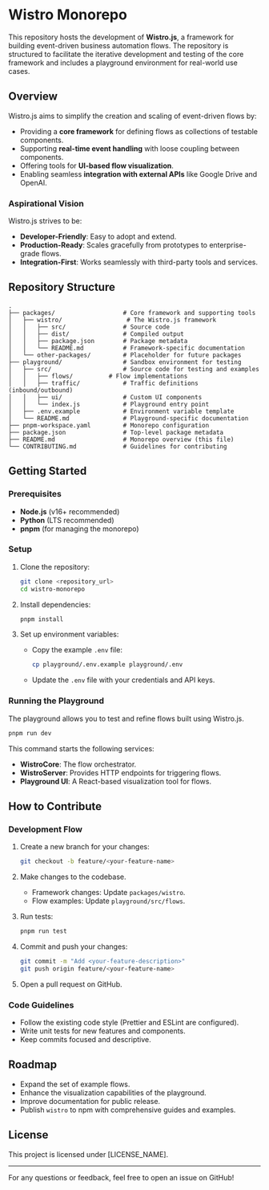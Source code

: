 # Wistro Monorepo

This repository hosts the development of **Wistro.js**, a framework for building event-driven business automation flows. The repository is structured to facilitate the iterative development and testing of the core framework and includes a playground environment for real-world use cases.

## Overview

Wistro.js aims to simplify the creation and scaling of event-driven flows by:

- Providing a **core framework** for defining flows as collections of testable components.
- Supporting **real-time event handling** with loose coupling between components.
- Offering tools for **UI-based flow visualization**.
- Enabling seamless **integration with external APIs** like Google Drive and OpenAI.

### Aspirational Vision

Wistro.js strives to be:

- **Developer-Friendly**: Easy to adopt and extend.
- **Production-Ready**: Scales gracefully from prototypes to enterprise-grade flows.
- **Integration-First**: Works seamlessly with third-party tools and services.

## Repository Structure

```
.
├── packages/                   # Core framework and supporting tools
│   ├── wistro/                  # The Wistro.js framework
│   │   ├── src/                # Source code
│   │   ├── dist/               # Compiled output
│   │   ├── package.json        # Package metadata
│   │   └── README.md           # Framework-specific documentation
│   └── other-packages/         # Placeholder for future packages
├── playground/                 # Sandbox environment for testing
│   ├── src/                    # Source code for testing and examples
│   │   ├── flows/          # Flow implementations
│   │   ├── traffic/            # Traffic definitions (inbound/outbound)
│   │   ├── ui/                 # Custom UI components
│   │   └── index.js            # Playground entry point
│   ├── .env.example            # Environment variable template
│   └── README.md               # Playground-specific documentation
├── pnpm-workspace.yaml         # Monorepo configuration
├── package.json                # Top-level package metadata
├── README.md                   # Monorepo overview (this file)
└── CONTRIBUTING.md             # Guidelines for contributing
```

## Getting Started

### Prerequisites

- **Node.js** (v16+ recommended)
- **Python** (LTS recommended)
- **pnpm** (for managing the monorepo)

### Setup

1. Clone the repository:

   ```bash
   git clone <repository_url>
   cd wistro-monorepo
   ```

2. Install dependencies:

   ```bash
   pnpm install
   ```

3. Set up environment variables:
   - Copy the example `.env` file:
     ```bash
     cp playground/.env.example playground/.env
     ```
   - Update the `.env` file with your credentials and API keys.

### Running the Playground

The playground allows you to test and refine flows built using Wistro.js.

```bash
pnpm run dev
```

This command starts the following services:

- **WistroCore**: The flow orchestrator.
- **WistroServer**: Provides HTTP endpoints for triggering flows.
- **Playground UI**: A React-based visualization tool for flows.

## How to Contribute

### Development Flow

1. Create a new branch for your changes:

   ```bash
   git checkout -b feature/<your-feature-name>
   ```

2. Make changes to the codebase.

   - Framework changes: Update `packages/wistro`.
   - Flow examples: Update `playground/src/flows`.

3. Run tests:

   ```bash
   pnpm run test
   ```

4. Commit and push your changes:

   ```bash
   git commit -m "Add <your-feature-description>"
   git push origin feature/<your-feature-name>
   ```

5. Open a pull request on GitHub.

### Code Guidelines

- Follow the existing code style (Prettier and ESLint are configured).
- Write unit tests for new features and components.
- Keep commits focused and descriptive.

## Roadmap

- Expand the set of example flows.
- Enhance the visualization capabilities of the playground.
- Improve documentation for public release.
- Publish `wistro` to npm with comprehensive guides and examples.

## License

This project is licensed under [LICENSE_NAME].

---

For any questions or feedback, feel free to open an issue on GitHub!
